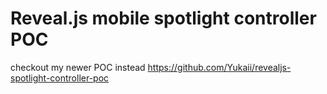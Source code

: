 # Reveal.js mobile spotlight controller POC

checkout my newer POC instead https://github.com/Yukaii/revealjs-spotlight-controller-poc
